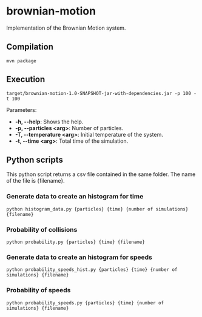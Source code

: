 # brownian-motion
Implementation of the Brownian Motion system.

## Compilation
```
mvn package
```

## Execution

```
target/brownian-motion-1.0-SNAPSHOT-jar-with-dependencies.jar -p 100 -t 100 
```
Parameters:

* **-h, --help**: Shows the help.
* **-p, --particles &lt;arg>**: Number of particles.
* **-T, --temperature &lt;arg>**: Initial temperature of the system.
* **-t, --time &lt;arg>**: Total time of the simulation.

## Python scripts

This python script returns a csv file contained in the same folder. The name of the file is {filename}.


### Generate data to create an histogram for time

```
python histogram_data.py {particles} {time} {number of simulations} {filename}
```

### Probability of collisions

```
python probability.py {particles} {time} {filename}
```

### Generate data to create an histogram for speeds

```
python probability_speeds_hist.py {particles} {time} {number of simulations} {filename}
```

### Probability of speeds

```
python probability_speeds.py {particles} {time} {number of simulations} {filename}
```
